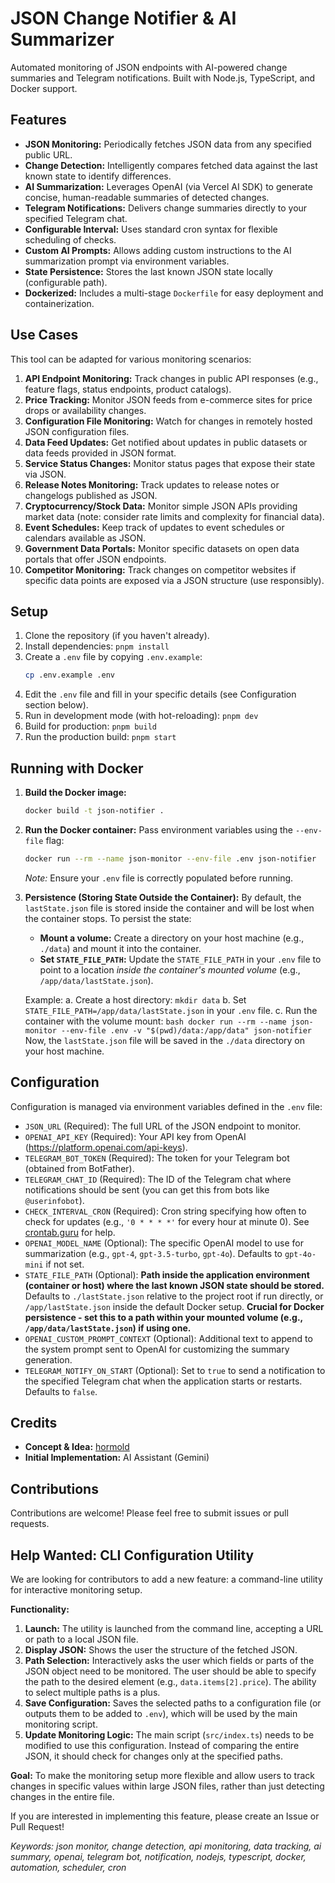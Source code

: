 # JSON Change Notifier & AI Summarizer

Automated monitoring of JSON endpoints with AI-powered change summaries and Telegram notifications. Built with Node.js, TypeScript, and Docker support.

## Features

*   **JSON Monitoring:** Periodically fetches JSON data from any specified public URL.
*   **Change Detection:** Intelligently compares fetched data against the last known state to identify differences.
*   **AI Summarization:** Leverages OpenAI (via Vercel AI SDK) to generate concise, human-readable summaries of detected changes.
*   **Telegram Notifications:** Delivers change summaries directly to your specified Telegram chat.
*   **Configurable Interval:** Uses standard cron syntax for flexible scheduling of checks.
*   **Custom AI Prompts:** Allows adding custom instructions to the AI summarization prompt via environment variables.
*   **State Persistence:** Stores the last known JSON state locally (configurable path).
*   **Dockerized:** Includes a multi-stage `Dockerfile` for easy deployment and containerization.

## Use Cases

This tool can be adapted for various monitoring scenarios:

1.  **API Endpoint Monitoring:** Track changes in public API responses (e.g., feature flags, status endpoints, product catalogs).
2.  **Price Tracking:** Monitor JSON feeds from e-commerce sites for price drops or availability changes.
3.  **Configuration File Monitoring:** Watch for changes in remotely hosted JSON configuration files.
4.  **Data Feed Updates:** Get notified about updates in public datasets or data feeds provided in JSON format.
5.  **Service Status Changes:** Monitor status pages that expose their state via JSON.
6.  **Release Notes Monitoring:** Track updates to release notes or changelogs published as JSON.
7.  **Cryptocurrency/Stock Data:** Monitor simple JSON APIs providing market data (note: consider rate limits and complexity for financial data).
8.  **Event Schedules:** Keep track of updates to event schedules or calendars available as JSON.
9.  **Government Data Portals:** Monitor specific datasets on open data portals that offer JSON endpoints.
10. **Competitor Monitoring:** Track changes on competitor websites if specific data points are exposed via a JSON structure (use responsibly).

## Setup

1.  Clone the repository (if you haven't already).
2.  Install dependencies: `pnpm install`
3.  Create a `.env` file by copying `.env.example`:
    ```bash
    cp .env.example .env
    ```
4.  Edit the `.env` file and fill in your specific details (see Configuration section below).
5.  Run in development mode (with hot-reloading): `pnpm dev`
6.  Build for production: `pnpm build`
7.  Run the production build: `pnpm start`

## Running with Docker

1.  **Build the Docker image:**
    ```bash
    docker build -t json-notifier .
    ```
2.  **Run the Docker container:**
    Pass environment variables using the `--env-file` flag:
    ```bash
    docker run --rm --name json-monitor --env-file .env json-notifier
    ```
    *Note:* Ensure your `.env` file is correctly populated before running.

3.  **Persistence (Storing State Outside the Container):**
    By default, the `lastState.json` file is stored inside the container and will be lost when the container stops. To persist the state:
    *   **Mount a volume:** Create a directory on your host machine (e.g., `./data`) and mount it into the container.
    *   **Set `STATE_FILE_PATH`:** Update the `STATE_FILE_PATH` in your `.env` file to point to a location *inside the container's mounted volume* (e.g., `/app/data/lastState.json`).

    Example:
    a.  Create a host directory: `mkdir data`
    b.  Set `STATE_FILE_PATH=/app/data/lastState.json` in your `.env` file.
    c.  Run the container with the volume mount:
        ```bash
        docker run --rm --name json-monitor --env-file .env -v "$(pwd)/data:/app/data" json-notifier
        ```
    Now, the `lastState.json` file will be saved in the `./data` directory on your host machine.

## Configuration

Configuration is managed via environment variables defined in the `.env` file:

*   `JSON_URL` (Required): The full URL of the JSON endpoint to monitor.
*   `OPENAI_API_KEY` (Required): Your API key from OpenAI (https://platform.openai.com/api-keys).
*   `TELEGRAM_BOT_TOKEN` (Required): The token for your Telegram bot (obtained from BotFather).
*   `TELEGRAM_CHAT_ID` (Required): The ID of the Telegram chat where notifications should be sent (you can get this from bots like `@userinfobot`).
*   `CHECK_INTERVAL_CRON` (Required): Cron string specifying how often to check for updates (e.g., `'0 * * * *'` for every hour at minute 0). See [crontab.guru](https://crontab.guru/) for help.
*   `OPENAI_MODEL_NAME` (Optional): The specific OpenAI model to use for summarization (e.g., `gpt-4`, `gpt-3.5-turbo`, `gpt-4o`). Defaults to `gpt-4o-mini` if not set.
*   `STATE_FILE_PATH` (Optional): **Path inside the application environment (container or host) where the last known JSON state should be stored.** Defaults to `./lastState.json` relative to the project root if run directly, or `/app/lastState.json` inside the default Docker setup. **Crucial for Docker persistence - set this to a path within your mounted volume (e.g., `/app/data/lastState.json`) if using one.**
*   `OPENAI_CUSTOM_PROMPT_CONTEXT` (Optional): Additional text to append to the system prompt sent to OpenAI for customizing the summary generation.
*   `TELEGRAM_NOTIFY_ON_START` (Optional): Set to `true` to send a notification to the specified Telegram chat when the application starts or restarts. Defaults to `false`.

## Credits

*   **Concept & Idea:** [hormold](https://github.com/hormold)
*   **Initial Implementation:** AI Assistant (Gemini)

## Contributions

Contributions are welcome! Please feel free to submit issues or pull requests.

## Help Wanted: CLI Configuration Utility

We are looking for contributors to add a new feature: a command-line utility for interactive monitoring setup.

**Functionality:**

1.  **Launch:** The utility is launched from the command line, accepting a URL or path to a local JSON file.
2.  **Display JSON:** Shows the user the structure of the fetched JSON.
3.  **Path Selection:** Interactively asks the user which fields or parts of the JSON object need to be monitored. The user should be able to specify the path to the desired element (e.g., `data.items[2].price`). The ability to select multiple paths is a plus.
4.  **Save Configuration:** Saves the selected paths to a configuration file (or outputs them to be added to `.env`), which will be used by the main monitoring script.
5.  **Update Monitoring Logic:** The main script (`src/index.ts`) needs to be modified to use this configuration. Instead of comparing the entire JSON, it should check for changes only at the specified paths.

**Goal:** To make the monitoring setup more flexible and allow users to track changes in specific values within large JSON files, rather than just detecting changes in the entire file.

If you are interested in implementing this feature, please create an Issue or Pull Request!

*Keywords: json monitor, change detection, api monitoring, data tracking, ai summary, openai, telegram bot, notification, nodejs, typescript, docker, automation, scheduler, cron*